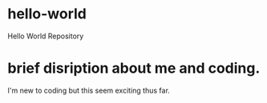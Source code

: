 # hello-world
Hello World Repository
# brief disription about me and coding.
I'm new to coding but this seem exciting thus far.
